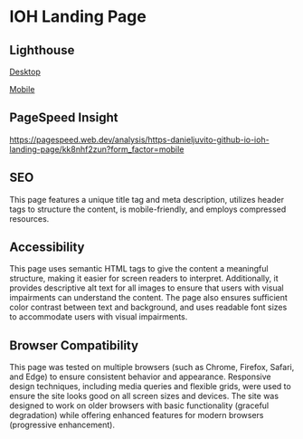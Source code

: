 # IOH Landing Page

## Lighthouse

[Desktop](/screenshots/lighthouse_desktop.html)

[Mobile](/screenshots/lighthouse_mobile.html)

## PageSpeed Insight

https://pagespeed.web.dev/analysis/https-danieljuvito-github-io-ioh-landing-page/kk8nhf2zun?form_factor=mobile

## SEO

This page features a unique title tag and meta description, utilizes header tags to structure the content, is
mobile-friendly, and employs compressed resources.

## Accessibility

This page uses semantic HTML tags to give the content a meaningful structure, making it easier for screen readers to
interpret. Additionally, it provides descriptive alt text for all images to ensure that users with visual impairments
can understand the content. The page also ensures sufficient color contrast between text and background, and uses
readable font sizes to accommodate users with visual impairments.

## Browser Compatibility

This page was tested on multiple browsers (such as Chrome, Firefox, Safari, and Edge) to ensure consistent behavior and
appearance. Responsive design techniques, including media queries and flexible grids, were used to ensure the site looks
good on all screen sizes and devices. The site was designed to work on older browsers with basic functionality (graceful
degradation) while offering enhanced features for modern browsers (progressive enhancement).